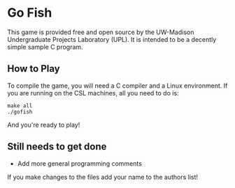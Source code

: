 # Go Fish

This game is provided free and open source by the UW-Madison Undergraduate 
Projects Laboratory (UPL). It is intended to be a decently simple sample C program.

## How to Play

To compile the game, you will need a C compiler and a Linux environment.
If you are running on the CSL machines, all you need to do is:

```
make all
./gofish
```

And you're ready to play!

## Still needs to get done

 - Add more general programming comments

If you make changes to the files add your name to the authors list!
